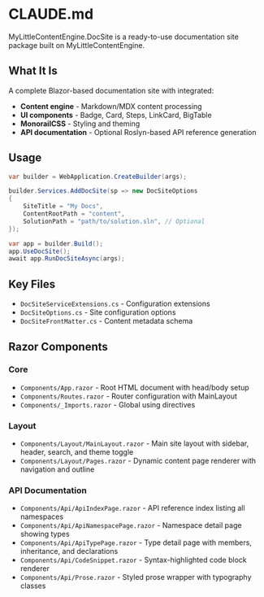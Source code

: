 # CLAUDE.md

MyLittleContentEngine.DocSite is a ready-to-use documentation site package built on MyLittleContentEngine.

## What It Is
A complete Blazor-based documentation site with integrated:
- **Content engine** - Markdown/MDX content processing
- **UI components** - Badge, Card, Steps, LinkCard, BigTable
- **MonorailCSS** - Styling and theming
- **API documentation** - Optional Roslyn-based API reference generation

## Usage
```csharp
var builder = WebApplication.CreateBuilder(args);

builder.Services.AddDocSite(sp => new DocSiteOptions
{
    SiteTitle = "My Docs",
    ContentRootPath = "content",
    SolutionPath = "path/to/solution.sln", // Optional
});

var app = builder.Build();
app.UseDocSite();
await app.RunDocSiteAsync(args);
```

## Key Files
- `DocSiteServiceExtensions.cs` - Configuration extensions
- `DocSiteOptions.cs` - Site configuration options
- `DocSiteFrontMatter.cs` - Content metadata schema

## Razor Components

### Core
- `Components/App.razor` - Root HTML document with head/body setup
- `Components/Routes.razor` - Router configuration with MainLayout
- `Components/_Imports.razor` - Global using directives

### Layout
- `Components/Layout/MainLayout.razor` - Main site layout with sidebar, header, search, and theme toggle
- `Components/Layout/Pages.razor` - Dynamic content page renderer with navigation and outline

### API Documentation
- `Components/Api/ApiIndexPage.razor` - API reference index listing all namespaces
- `Components/Api/ApiNamespacePage.razor` - Namespace detail page showing types
- `Components/Api/ApiTypePage.razor` - Type detail page with members, inheritance, and declarations
- `Components/Api/CodeSnippet.razor` - Syntax-highlighted code block renderer
- `Components/Api/Prose.razor` - Styled prose wrapper with typography classes
